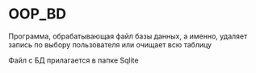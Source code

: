 # OOP_BD
Программа, обрабатывающая файл базы данных, а именно, удаляет запись по выбору пользователя или очищает всю таблицу

Файл с БД прилагается в папке Sqlite
